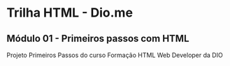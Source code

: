 
# Trilha HTML - Dio.me
## Módulo 01 - Primeiros passos com HTML
Projeto Primeiros Passos do curso Formação HTML Web Developer da DIO
